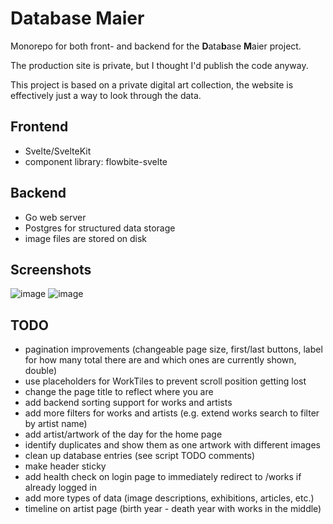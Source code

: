# Database Maier

Monorepo for both front- and backend for the **D**ata**b**ase **M**aier project.

The production site is private, but I thought I'd publish the code anyway.

This project is based on a private digital art collection, the website is effectively just a way to look through the data.

## Frontend

- Svelte/SvelteKit
- component library: flowbite-svelte

## Backend

- Go web server
- Postgres for structured data storage
- image files are stored on disk

## Screenshots

![image](https://github.com/davidbmaier/dbm/assets/17618532/275463fa-0cb7-4c3c-b2b9-341439ffe9ac)
![image](https://github.com/davidbmaier/dbm/assets/17618532/50ba9177-9ac7-4ea2-b14a-230826f65445)

## TODO

- pagination improvements (changeable page size, first/last buttons, label for how many total there are and which ones are currently shown, double)
- use placeholders for WorkTiles to prevent scroll position getting lost
- change the page title to reflect where you are
- add backend sorting support for works and artists
- add more filters for works and artists (e.g. extend works search to filter by artist name)
- add artist/artwork of the day for the home page
- identify duplicates and show them as one artwork with different images
- clean up database entries (see script TODO comments)
- make header sticky
- add health check on login page to immediately redirect to /works if already logged in
- add more types of data (image descriptions, exhibitions, articles, etc.)
- timeline on artist page (birth year - death year with works in the middle)
